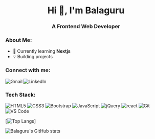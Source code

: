 <h1 align="center">Hi 👋, I'm Balaguru</h1>
<h3 align="center">A Frontend Web Developer</h3>

<h3>About Me:</h3>

- 🌱 Currently learning **Nextjs**
- 💡 Building projects

<h3 align="left">Connect with me:</h3
    
<a href="mailto:balag0414@gmail.com"><img src="https://img.shields.io/badge/Gmail-D14836?style=for-the-badge&logo=gmail&logoColor=white" alt="Gmail" align="left"/></a> 
  
<a href="https://www.linkedin.com/in/bala-guru-375384220/"><img src="https://img.shields.io/badge/LinkedIn-0077B5?style=for-the-badge&logo=linkedin&logoColor=white" alt="LinkedIn" align="left"/></a>
<br>
<h3>Tech Stack:</h3>

<p align="left">
  
<img src="https://img.shields.io/badge/HTML5-E34F26?style=flat-square&logo=html5&logoColor=white" alt="HTML5" />

<img src="https://img.shields.io/badge/CSS3-1572B6?style=flat-square&logo=css3&logoColor=white" alt="CSS3" />

<img src="https://img.shields.io/badge/Bootstrap-563D7C?style=flat-square&logo=bootstrap&logoColor=white" alt="Bootstrap" />
  
<img src="https://img.shields.io/badge/JavaScript-F7DF1E?style=flat-square&logo=javascript&logoColor=black" alt="JavaScript" />

<img src="https://img.shields.io/badge/jQuery-0769AD?style=flat-square&logo=jquery&logoColor=white" alt="jQuery" />

<!-- <img src="https://img.shields.io/badge/-ReactJs-61DAFB?logo=react&logoColor=white&style=for-the-badge" alt="react" /> -->
<img src="https://img.shields.io/badge/-ReactJs-61DAFB?style=flat-square&logo=react&logoColor=black" alt="react" />
  
<img src="https://img.shields.io/badge/Git-F05032?style=flat-square&logo=git&logoColor=white" alt="Git" />
  
<img src="https://img.shields.io/badge/Visual_Studio_Code-0078D4?style=flat-square&logo=visual%20studio%20code&logoColor=white" alt="VS Code" />

</p>

[![Top Langs](https://github-readme-stats.vercel.app/api/top-langs/?username=balaguru0414&layout=compact&theme=radical)] <br>
<!-- ![Balaguru's GitHub stats](https://github-readme-stats.vercel.app/api?username=balaguru0414&show_icons=true&theme=radical&hide=issues&count_private=true) -->
![Balaguru's GitHub stats](https://github-readme-stats.vercel.app/api?username=balaguru0414&layout=compact&theme=radical)

